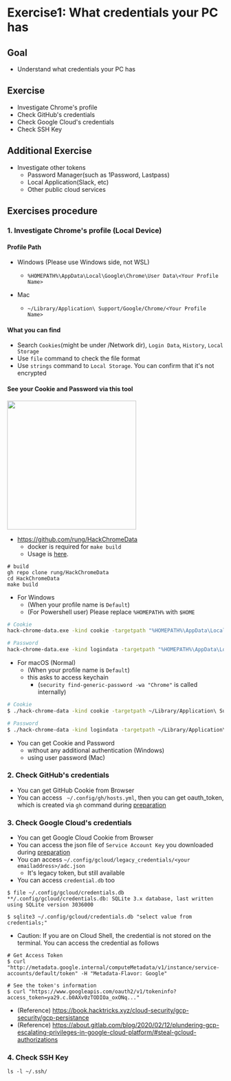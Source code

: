 # Exercise1: What credentials your PC has
## Goal
- Understand what credentials your PC has

## Exercise
- Investigate Chrome's profile
- Check GitHub's credentials
- Check Google Cloud's credentials
- Check SSH Key

## Additional Exercise
- Investigate other tokens
  - Password Manager(such as 1Password, Lastpass)
  - Local Application(Slack, etc)
  - Other public cloud services

## Exercises procedure
### 1. Investigate Chrome's profile (Local Device)
#### Profile Path
- Windows (Please use Windows side, not WSL)
  - `%HOMEPATH%\AppData\Local\Google\Chrome\User Data\<Your Profile Name>`

- Mac
  - `~/Library/Application\ Support/Google/Chrome/<Your Profile Name>`

#### What you can find
- Search `Cookies`(might be under /Network dir), `Login Data`, `History`, `Local Storage`
- Use `file` command to check the file format
- Use `strings` command to `Local Storage`. You can confirm that it's not encrypted

#### See your Cookie and Password via this tool

<kbd> <img src="https://user-images.githubusercontent.com/1150301/183426308-58e1915d-c6bf-4057-abe6-5027fa2f31d0.png" height="300"> </kbd>

- https://github.com/rung/HackChromeData
  - docker is required for `make build`
  - Usage is [here](https://github.com/rung/HackChromeData#usage).
```
# build
gh repo clone rung/HackChromeData
cd HackChromeData
make build
```

- For Windows
  - (When your profile name is `Default`)
  - (For Powershell user) Please replace `%HOMEPATH%` with `$HOME`
```bash
# Cookie
hack-chrome-data.exe -kind cookie -targetpath "%HOMEPATH%\AppData\Local\Google\Chrome\User Data\Default\Network\Cookies" -localstate "%HOMEPATH%\AppData\Local\Google\Chrome\User Data\Local State"

# Password
hack-chrome-data.exe -kind logindata -targetpath "%HOMEPATH%\AppData\Local\Google\Chrome\User Data\Default\Login Data" -localstate "%HOMEPATH%\AppData\Local\Google\Chrome\User Data\Local State"
```

- For macOS (Normal)
  - (When your profile name is `Default`)
  - this asks to access keychain
    - (`security find-generic-password -wa "Chrome"` is called internally)
````bash
# Cookie
$ ./hack-chrome-data -kind cookie -targetpath ~/Library/Application\ Support/Google/Chrome/Default/Cookies

# Password
$ ./hack-chrome-data -kind logindata -targetpath ~/Library/Application\ Support/Google/Chrome/Default/Login\ Data
````

- You can get Cookie and Password
  - without any additional authentication (Windows)
  - using user password (Mac)

### 2. Check GitHub's credentials
- You can get GitHub Cookie from Browser
- You can access ` ~/.config/gh/hosts.yml`, then you can get oauth_token, which is created via `gh` command during [preparation](https://github.com/rung/seccamp2022-device-cicd/tree/main/0-preparation)

### 3. Check Google Cloud's credentials
- You can get Google Cloud Cookie from Browser
- You can access the json file of `Service Account Key` you downloaded during [preparation](https://github.com/rung/training-devenv-security/blob/main/0-preparation/README.md)
- You can access `~/.config/gcloud/legacy_credentials/<your emailaddress>/adc.json`
  - It's legacy token, but still available
- You can access `credential.db` too
```
$ file ~/.config/gcloud/credentials.db
**/.config/gcloud/credentials.db: SQLite 3.x database, last written using SQLite version 3036000

$ sqlite3 ~/.config/gcloud/credentials.db "select value from credentials;"
```

- Caution: If you are on Cloud Shell, the credential is not stored on the terminal. You can access the credential as follows
```
# Get Access Token
$ curl "http://metadata.google.internal/computeMetadata/v1/instance/service-accounts/default/token" -H "Metadata-Flavor: Google"

# See the token's information
$ curl "https://www.googleapis.com/oauth2/v1/tokeninfo?access_token=ya29.c.b0AXv0zTODIOa_oxONq..."
```

- (Reference) https://book.hacktricks.xyz/cloud-security/gcp-security/gcp-persistance
- (Reference) https://about.gitlab.com/blog/2020/02/12/plundering-gcp-escalating-privileges-in-google-cloud-platform/#steal-gcloud-authorizations

### 4. Check SSH Key
```
ls -l ~/.ssh/
```

